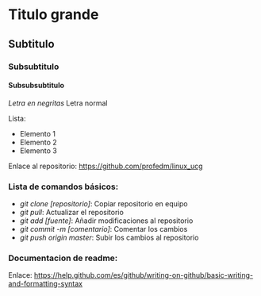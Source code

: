 # Titulo grande
## Subtitulo
### Subsubtitulo
#### Subsubsubtitulo

*Letra en negritas*
Letra normal

Lista: 
* Elemento 1
* Elemento 2
* Elemento 3

Enlace al repositorio: https://github.com/profedm/linux_ucg

### Lista de comandos básicos:

* *git clone [repositorio]*: Copiar repositorio en equipo
* *git pull*: Actualizar el repositorio
* *git add [fuente]*: Añadir modificaciones al repositorio
* *git commit -m [comentario]*: Comentar los cambios
* *git push origin master*: Subir los cambios al repositorio

### Documentacion de readme: 
Enlace: https://help.github.com/es/github/writing-on-github/basic-writing-and-formatting-syntax

